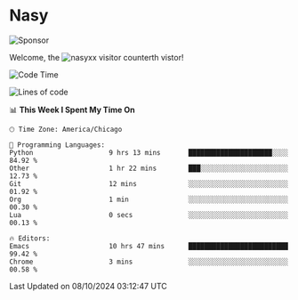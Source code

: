 # Nasy

<!--
<p align="center">
<img height="200" src="https://github-readme-stats.vercel.app/api?username=nasyxx&count_private=true&show_icons=true&theme=dracula&include_all_commits=true"/>
<img height="200" src="https://github-readme-stats.vercel.app/api/top-langs/?username=nasyxx&theme=dracula&hide=html,jupyter+notebook&count_private=true&show_icons=true"/>
</p>

  
----------------
-->

![Sponsor](https://img.shields.io/static/v1.svg?label=Sponsor&message=%E2%9D%A4&logo=GitHub&style=flat&color=pink)
 
Welcome, the ![nasyxx visitor counter](https://count.getloli.com/get/@nasyxx?theme=rule34)th vistor!
 
<!--START_SECTION:waka-->
![Code Time](http://img.shields.io/badge/Code%20Time-4%2C691%20hrs%2022%20mins-blue)

![Lines of code](https://img.shields.io/badge/From%20Hello%20World%20I%27ve%20Written-0%20lines%20of%20code-blue)

📊 **This Week I Spent My Time On** 

```text
🕑︎ Time Zone: America/Chicago

💬 Programming Languages: 
Python                   9 hrs 13 mins       █████████████████████░░░░   84.92 % 
Other                    1 hr 22 mins        ███░░░░░░░░░░░░░░░░░░░░░░   12.73 % 
Git                      12 mins             ░░░░░░░░░░░░░░░░░░░░░░░░░   01.92 % 
Org                      1 min               ░░░░░░░░░░░░░░░░░░░░░░░░░   00.30 % 
Lua                      0 secs              ░░░░░░░░░░░░░░░░░░░░░░░░░   00.13 % 

🔥 Editors: 
Emacs                    10 hrs 47 mins      █████████████████████████   99.42 % 
Chrome                   3 mins              ░░░░░░░░░░░░░░░░░░░░░░░░░   00.58 % 
```


 Last Updated on 08/10/2024 03:12:47 UTC
<!--END_SECTION:waka-->

<!-- ![visitors](https://visitor-badge.laobi.icu/badge?page_id=nasyxx.nasyxx) -->
